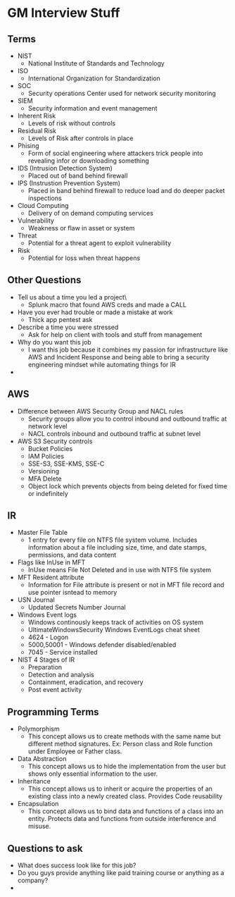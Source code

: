 # GM Interview Stuff

## Terms

- NIST
  - National Institute of Standards and Technology
- ISO
  - International Organization for Standardization
- SOC
  - Security operations Center used for network security monitoring
- SIEM
  - Security information and event management
- Inherent Risk
  - Levels of risk without controls
- Residual Risk
  - Levels of Risk after controls in place
- Phising
  - Form of social engineering where attackers trick people into revealing infor or downloading something
- IDS (Intrusion Detection System)
  - Placed out of band behind firewall
- IPS (Instrustion Prevention System)
  - Placed in band behind firewall to reduce load and do deeper packet inspections
- Cloud Computing
  - Delivery of on demand computing services
- Vulnerability
  - Weakness or flaw in asset or system
- Threat
  - Potential for a threat agent to exploit vulnerability
- Risk
  - Potential for loss when threat happens

## Other Questions

- Tell us about a time you led a project\
  - Splunk macro that found AWS creds and made a CALL
- Have you ever had trouble or made a mistake at work
  - Thick app pentest ask
- Describe a time you were stressed
  - Ask for help on client with tools and stuff from management
- Why do you want this job
  - I want this job because it combines my passion for infrastructure like AWS and Incident Response and being able to bring a security engineering mindset while automating things for IR
- 


## AWS

- Difference between AWS Security Group and NACL rules
  - Security groups allow you to control inbound and outbound traffic at network level
  - NACL controls inbound and outbound traffic at subnet level
- AWS S3 Security controls
  - Bucket Policies
  - IAM Policies
  - SSE-S3, SSE-KMS, SSE-C
  - Versioning
  - MFA Delete
  - Object lock which prevents objects from being deleted for fixed time or indefinitely

## IR

- Master File Table
  - 1 entry for every file on NTFS file system volume. Includes information about a file including size, time, and date stamps, permissions, and data content
- Flags like InUse in MFT
  - InUse means File Not Deleted and in use with NTFS file system
- MFT Resident attribute
  - Information for File attribute is present or not in MFT file record and use pointer isntead to memory
- USN Journal
  - Updated Secrets Number Journal
- Windows Event logs
  - Windows continously keeps track of activities on OS system
  - UltimateWindowsSecurity Windows EventLogs cheat sheet
  - 4624 - Logon
  - 5000,50001 - Windows defender disabled/enabled
  - 7045 - Service installed
- NIST 4 Stages of IR
  - Preparation
  - Detection and analysis
  - Containment, eradication, and recovery
  - Post event activity

## Programming Terms

- Polymorphism
  - This concept allows us to create methods with the same name but different method signatures. Ex: Person class and Role function under Employee or Father class.
- Data Abstraction
  - This concept allows us to hide the implementation from the user but shows only essential information to the user.
- Inheritance
  - This concept allows us to inherit or acquire the properties of an existing class into a newly created class. Provides Code reusability
- Encapsulation
  - This concept allows us to bind data and functions of a class into an entity. Protects data and functions from outside interference and misuse.

## Questions to ask

- What does success look like for this job?
- Do you guys provide anything like paid training course or anything as a company?
- 
